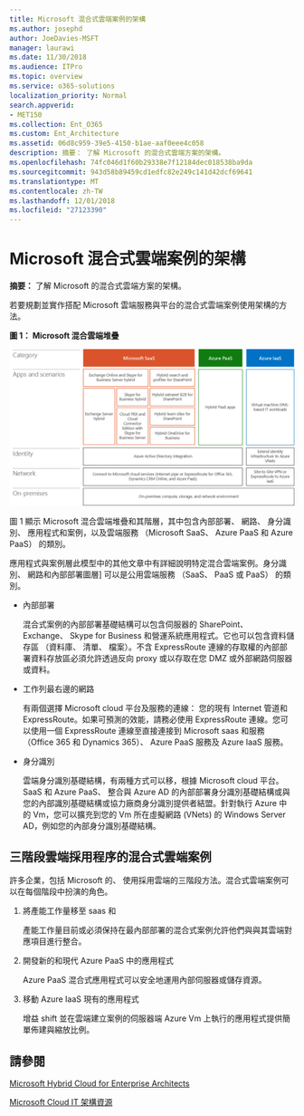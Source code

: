 ```yaml
---
title: Microsoft 混合式雲端案例的架構
ms.author: josephd
author: JoeDavies-MSFT
manager: laurawi
ms.date: 11/30/2018
ms.audience: ITPro
ms.topic: overview
ms.service: o365-solutions
localization_priority: Normal
search.appverid:
- MET150
ms.collection: Ent_O365
ms.custom: Ent_Architecture
ms.assetid: 06d8c959-39e5-4150-b1ae-aaf0eee4c058
description: 摘要： 了解 Microsoft 的混合式雲端方案的架構。
ms.openlocfilehash: 74fc046d1f60b29338e7f12184dec018538ba9da
ms.sourcegitcommit: 943d58b89459cd1edfc82e249c141d42dcf69641
ms.translationtype: MT
ms.contentlocale: zh-TW
ms.lasthandoff: 12/01/2018
ms.locfileid: "27123390"
---
```

# <a name="architecture-of-microsoft-hybrid-cloud-scenarios"></a>Microsoft 混合式雲端案例的架構

 **摘要：** 了解 Microsoft 的混合式雲端方案的架構。
  
若要規劃並實作搭配 Microsoft 雲端服務與平台的混合式雲端案例使用架構的方法。
  
**圖 1： Microsoft 混合雲端堆疊**

![Microsoft 混合式雲端堆疊](media/Hybrid-Poster/Hybrid-Cloud-Stack.png)
  
圖 1 顯示 Microsoft 混合雲端堆疊和其階層，其中包含內部部署、 網路、 身分識別、 應用程式和案例，以及雲端服務 （Microsoft SaaS、 Azure PaaS 和 Azure PaaS） 的類別。
  
應用程式與案例層此模型中的其他文章中有詳細說明特定混合雲端案例。身分識別、 網路和內部部署圖層] 可以是公用雲端服務 （SaaS、 PaaS 或 PaaS） 的類別。
  
- 內部部署
    
    混合式案例的內部部署基礎結構可以包含伺服器的 SharePoint、 Exchange、 Skype for Business 和營運系統應用程式。它也可以包含資料儲存區 （資料庫、 清單、 檔案）。不含 ExpressRoute 連線的存取權的內部部署資料存放區必須允許透過反向 proxy 或以存取在您 DMZ 或外部網路伺服器或資料。
    
- 工作列最右邊的網路
    
    有兩個選擇 Microsoft cloud 平台及服務的連線： 您的現有 Internet 管道和 ExpressRoute。如果可預測的效能，請務必使用 ExpressRoute 連線。您可以使用一個 ExpressRoute 連線至直接連接到 Microsoft saas 和服務 （Office 365 和 Dynamics 365）、 Azure PaaS 服務及 Azure IaaS 服務。
    
- 身分識別
    
    雲端身分識別基礎結構，有兩種方式可以移，根據 Microsoft cloud 平台。SaaS 和 Azure PaaS、 整合與 Azure AD 的內部部署身分識別基礎結構或與您的內部識別基礎結構或協力廠商身分識別提供者結盟。針對執行 Azure 中的 Vm，您可以擴充到您的 Vm 所在虛擬網路 (VNets) 的 Windows Server AD，例如您的內部身分識別基礎結構。
    
## <a name="hybrid-cloud-scenarios-for-the-three-phase-cloud-adoption-process"></a>三階段雲端採用程序的混合式雲端案例

許多企業，包括 Microsoft 的、 使用採用雲端的三階段方法。混合式雲端案例可以在每個階段中扮演的角色。
  
1. 將產能工作量移至 saas 和
    
    產能工作量目前或必須保持在最內部部署的混合式案例允許他們與與其雲端對應項目進行整合。
    
2. 開發新的和現代 Azure PaaS 中的應用程式
    
    Azure PaaS 混合式應用程式可以安全地運用內部伺服器或儲存資源。
    
3. 移動 Azure IaaS 現有的應用程式
    
    增益 shift 並在雲端建立案例的伺服器端 Azure Vm 上執行的應用程式提供簡單佈建與縮放比例。
    
## <a name="see-also"></a>請參閱

[Microsoft Hybrid Cloud for Enterprise Architects](microsoft-hybrid-cloud-for-enterprise-architects.md)
  
[Microsoft Cloud IT 架構資源](microsoft-cloud-it-architecture-resources.md)

